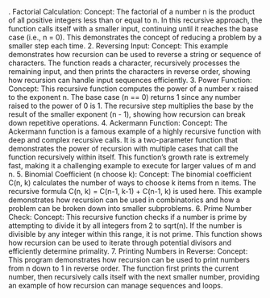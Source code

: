 . Factorial Calculation:
Concept: The factorial of a number n is the product of all positive integers less than or equal to n. In this recursive approach, the function calls itself with a smaller input, continuing until it reaches the base case (i.e., n = 0). This demonstrates the concept of reducing a problem by a smaller step each time.
2. Reversing Input:
Concept: This example demonstrates how recursion can be used to reverse a string or sequence of characters. The function reads a character, recursively processes the remaining input, and then prints the characters in reverse order, showing how recursion can handle input sequences efficiently.
3. Power Function:
Concept: This recursive function computes the power of a number x raised to the exponent n. The base case (n == 0) returns 1 since any number raised to the power of 0 is 1. The recursive step multiplies the base by the result of the smaller exponent (n - 1), showing how recursion can break down repetitive operations.
4. Ackermann Function:
Concept: The Ackermann function is a famous example of a highly recursive function with deep and complex recursive calls. It is a two-parameter function that demonstrates the power of recursion with multiple cases that call the function recursively within itself. This function’s growth rate is extremely fast, making it a challenging example to execute for larger values of m and n.
5. Binomial Coefficient (n choose k):
Concept: The binomial coefficient C(n, k) calculates the number of ways to choose k items from n items. The recursive formula C(n, k) = C(n-1, k-1) + C(n-1, k) is used here. This example demonstrates how recursion can be used in combinatorics and how a problem can be broken down into smaller subproblems.
6. Prime Number Check:
Concept: This recursive function checks if a number is prime by attempting to divide it by all integers from 2 to sqrt(n). If the number is divisible by any integer within this range, it is not prime. This function shows how recursion can be used to iterate through potential divisors and efficiently determine primality.
7. Printing Numbers in Reverse:
Concept: This program demonstrates how recursion can be used to print numbers from n down to 1 in reverse order. The function first prints the current number, then recursively calls itself with the next smaller number, providing an example of how recursion can manage sequences and loops.
